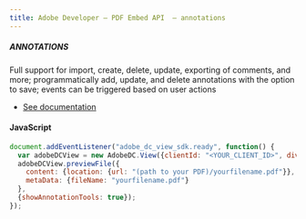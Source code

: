 ```yaml
---
title: Adobe Developer — PDF Embed API  — annotations
---
```



<TextBlock slots="heading, text, buttons"  theme="dark" hasCodeBlock className='bgBlue code-block-button-padding'/>

##### ANNOTATIONS


Full support for import, create, delete, update, exporting of comments, and more; programmatically add, update, and delete annotations with the option to save; events can be triggered based on user actions


- [See documentation](/document-services/docs/overview/pdf-embed-api/)

<CodeBlock slots="heading, code" repeat="1" languages="JSON, CURL, JSON" />

#### JavaScript


```js
document.addEventListener("adobe_dc_view_sdk.ready", function() {
  var adobeDCView = new AdobeDC.View({clientId: "<YOUR_CLIENT_ID>", divId: "adobe-dc-view"});
  adobeDCView.previewFile({
    content: {location: {url: "(path to your PDF)/yourfilename.pdf"}},
    metaData: {fileName: "yourfilename.pdf"}
  },
  {showAnnotationTools: true});
});
```

<!-- <TextBlock slots="buttons"  theme="dark" className='bgBlue'/>

- [Get free cretentials](/src/pages/gettingstarted.md) -->